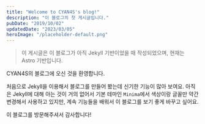 ```yaml
---
title: "Welcome to CYAN4S's blog!"
description: "이 블로그의 첫 게시글입니다."
pubDate: "2019/10/02"
updatedDate: "2023/03/05"
heroImage: "/placeholder-default.png"
---
```


> 이 게시글은 이 블로그가 아직 Jekyll 기반이었을 때 작성되었으며, 현재는 Astro 기반입니다.

CYAN4S의 블로그에 오신 것을 환영합니다.

처음으로 Jekyll을 이용해서 블로그를 만들어 봤는데 신기한 기능이 많아 보여요. 아직은 Jekyll에 대해 아는 것이 거의 없어서 기본 테마인 `Minima`에서 색상이랑 글꼴만 약간 변경해서 사용하고 있지만, 계속 기능들을 배워서 이 블로그를 보기 좋게 바꾸고 싶어요.

이 블로그를 방문해주셔서 감사합니다!